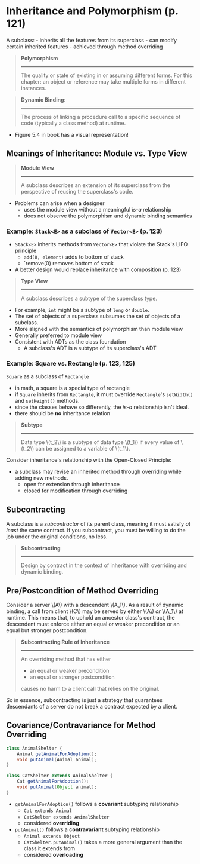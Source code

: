 # Inheritance and Polymorphism (p. 121)

A subclass:
    - inherits all the features from its superclass
    - can modify certain inherited features
      - achieved through method overriding

> **Polymorphism**
> 
> ---
> 
> The quality or state of existing in or assuming different forms. For this chapter: an object or reference may take multiple forms in different instances.

> **Dynamic Binding**:
> 
> ---
> 
> The process of linking a procedure call to a specific sequence of code (typically a class method) at runtime.

- Figure 5.4 in book has a visual representation!

## Meanings of Inheritance: Module vs. Type View

> **Module View**
> 
> ---
> 
> A subclass describes an extension of its superclass from the perspective of reusing the superclass's code.
- Problems can arise when a designer
  - uses the module view without a meaningful *is-a* relationship
  - does not observe the polymorphism and dynamic binding semantics

### Example: `Stack<E>` as a subclass of `Vector<E>` (p. 123)
- `Stack<E>` inherits methods from `Vector<E>` that violate the Stack's LIFO principle
  - `add(0, element)` adds to bottom of stack
  - `remove(0) removes bottom of stack
- A better design would replace inheritance with composition (p. 123)

> **Type View**
> 
> ---
> 
> A subclass describes a subtype of the superclass type.

- For example, `int` might be a subtype of `long` or `double`.
- The set of objects of a superclass subsumes the set of objects of a subclass.
- More aligned with the semantics of polymorphism than module view
- Generally preferred to module view
- Consistent with ADTs as the class foundation
  - A subclass's ADT is a subtype of its superclass's ADT

### Example: Square vs. Rectangle (p. 123, 125)
`Square` as a subclass of `Rectangle`
  - in math, a square is a special type of rectangle
  - if `Square` inherits from `Rectangle`, it must override `Rectangle`'s `setWidth()` and `setHeight()` methods.
  - since the classes behave so differently, the *is-a* relationship isn't ideal.
  - there should be **no** inheritance relation

> **Subtype**
> 
> ---
> 
> Data type \\(t_2\\) is a subtype of data type \\(t_1\\) if every value of \\(t_2\\) can be assigned to a variable of \\(t_1\\).

Consider inheritance's relationship with the Open-Closed Principle:
  - a subclass may revise an inherited method through overriding while adding new methods.
    - open for extension through inheritance
    - closed for modification through overriding

## Subcontracting

A subclass is a *subcontractor* of its parent class, meaning it must satisfy *at least* the same contract. If you subcontract, you must be willing to do the job under the original conditions, no less.

> **Subcontracting**
>
> ---
>
> Design by contract in the context of inheritance with overriding and dynamic binding.

## Pre/Postcondition of Method Overriding

Consider a server \\(A\\) with a descendent \\(A_1\\).
As a result of dynamic binding, a call from client \\(C\\) may be served by either \\(A\\) *or* \\(A_1\\) at runtime. This means that, to uphold an ancestor class's contract, the descendent must enforce either an equal or weaker precondition or an equal but stronger postcondition.

> **Subcontracting Rule of Inheritance**
> 
> ---
> 
> An overriding method that has either
> - an equal or weaker precondition
> - an equal or stronger postcondition
> 
> causes no harm to a client call that relies on the original.

So in essence, subcontracting is just a strategy that guarantees descendants of a server do not break a contract expected by a client.

## Covariance/Contravariance for Method Overriding
```java
class AnimalShelter {
    Animal getAnimalForAdoption();
    void putAnimal(Animal animal);
}

class CatShelter extends AnimalShelter {
    Cat getAnimalForAdoption();
    void putAnimal(Object animal);
}
```
- `getAnimalForAdoption()` follows a **covariant** subtyping relationship
  - `Cat extends Animal`
  - `CatShelter extends AnimalShelter`
  - considered **overriding**
- `putAnimal()` follows a **contravariant** subtyping relationship
  - `Animal extends Object`
  - `CatShelter.putAnimal()` takes a more general argument than the class it extends from
  - considered **overloading**